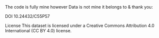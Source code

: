 The code is fully mine however
Data is not mine it belongs to & thank you: 

DOI
10.24432/C55P57


License
This dataset is licensed under a Creative Commons Attribution 4.0 International (CC BY 4.0) license.
